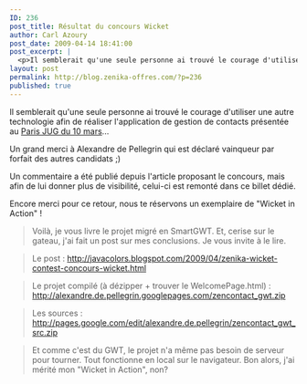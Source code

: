 ```yaml
---
ID: 236
post_title: Résultat du concours Wicket
author: Carl Azoury
post_date: 2009-04-14 18:41:00
post_excerpt: |
  <p>Il semblerait qu'une seule personne ai trouvé le courage d'utiliser une autre technologie afin de réaliser l'application de gestion de contacts présentée au <a href="http://www.parisjug.org/xwiki/bin/view/Meeting/20090310" hreflang="fr">Paris JUG du 10 mars</a>...</p>
layout: post
permalink: http://blog.zenika-offres.com/?p=236
published: true
---
```

<p>Il semblerait qu'une seule personne ai trouvé le courage d'utiliser une autre technologie afin de réaliser l'application de gestion de contacts présentée au <a href="http://www.parisjug.org/xwiki/bin/view/Meeting/20090310" hreflang="fr">Paris JUG du 10 mars</a>...</p>
<!--more-->
<p>Un grand merci à Alexandre de Pellegrin qui est déclaré vainqueur par forfait des autres candidats ;)</p> <p>Un commentaire a été publié depuis l'article proposant le concours, mais afin de lui donner plus de visibilité, celui-ci est remonté dans ce billet dédié.</p> <p>Encore merci pour ce retour, nous te réservons un exemplaire de "Wicket in Action"&nbsp;!</p> <blockquote><p>Voilà, je vous livre le projet migré en SmartGWT. Et, cerise sur le gateau, j'ai fait un post sur mes conclusions. Je vous invite à le lire.</p></blockquote> <blockquote><p>Le post&nbsp;: <a href="http://javacolors.blogspot.com/2009/04/zenika-wicket-contest-concours-wicket.html" hreflang="fr">http://javacolors.blogspot.com/2009/04/zenika-wicket-contest-concours-wicket.html</a></p></blockquote> <blockquote><p>Le projet compilé (à dézipper + trouver le WelcomePage.html)&nbsp;: <a href="http://alexandre.de.pellegrin.googlepages.com/zencontact_gwt.zip">http://alexandre.de.pellegrin.googlepages.com/zencontact_gwt.zip</a></p></blockquote> <blockquote><p>Les sources&nbsp;: <a href="http://pages.google.com/edit/alexandre.de.pellegrin/zencontact_gwt_src.zip">http://pages.google.com/edit/alexandre.de.pellegrin/zencontact_gwt_src.zip</a></p></blockquote> <blockquote><p>Et comme c'est du GWT, le projet n'a même pas besoin de serveur pour tourner. Tout fonctionne en local sur le navigateur. Bon alors, j'ai mérité mon "Wicket in Action", non?</p></blockquote>